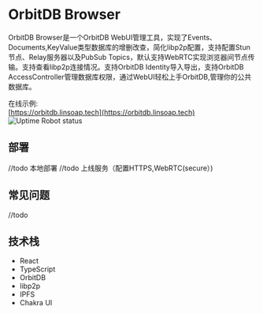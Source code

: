 # OrbitDB Browser

OrbitDB Browser是一个OrbitDB WebUI管理工具，实现了Events、Documents,KeyValue类型数据库的增删改查，简化libp2p配置，支持配置Stun节点、Relay服务器以及PubSub Topics，默认支持WebRTC实现浏览器间节点传输。支持查看libp2p连接情况。支持OrbitDB Identity导入导出，支持OrbitDB AccessController管理数据库权限，通过WebUI轻松上手OrbitDB,管理你的公共数据库。

在线示例:   
 [https://orbitdb.linsoap.tech](https://orbitdb.linsoap.tech)
![Uptime Robot status](https://img.shields.io/uptimerobot/status/m797545247-08424d2f39d27871217796c9)


## 部署

//todo 本地部署
//todo 上线服务（配置HTTPS,WebRTC(secure）)

## 常见问题
//todo  

## 技术栈
 - React
 - TypeScript
 - OrbitDB
 - libp2p
 - IPFS
 - Chakra UI